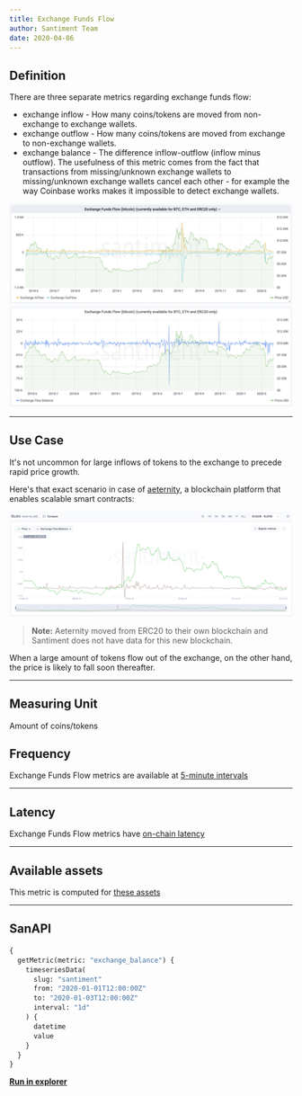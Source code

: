 ```yaml
---
title: Exchange Funds Flow
author: Santiment Team
date: 2020-04-06
---
```


## Definition

There are three separate metrics regarding exchange funds flow:

- exchange inflow - How many coins/tokens are moved from non-exchange to
  exchange wallets.
- exchange outflow - How many coins/tokens are moved from exchange to
  non-exchange wallets.
- exchange balance - The difference inflow-outflow (inflow minus outflow). The
  usefulness of this metric comes from the fact that transactions from
  missing/unknown exchange wallets to missing/unknown exchange wallets cancel
  each other - for example the way Coinbase works makes it impossible to detect
  exchange wallets.

![bitcoin funds in/outflow](bitcoin-funds-inflow-outflow.png)
![bitcoin funds balance](bitcoin-funds-flow-balance.png)

---

## Use Case

It's not uncommon for large inflows of tokens to the exchange to precede
rapid price growth.

Here's that exact scenario in case of
[aeternity](https://aeternity.com/), a blockchain platform that enables
scalable smart contracts:

![aeternity funds flow balance](aeternity-funds-flow-balance.png)

> **Note:** Aeternity moved from ERC20 to their own blockchain and Santiment does not have data for this new blockchain.

When a large amount of tokens flow out of the exchange, on the other
hand, the price is likely to fall soon thereafter.

---

## Measuring Unit

Amount of coins/tokens

## Frequency

Exchange Funds Flow metrics are available at [5-minute
intervals](/metrics/details/frequency#five-minute-frequency)

---

## Latency

Exchange Funds Flow metrics have [on-chain latency](/metrics/details/latency#on-chain-latency)

---

## Available assets

This metric is computed for [these
assets](<https://api.santiment.net/graphiql?variables=&query=%7B%0A%20%20getMetric(metric%3A%20%22exchange_balanced%22)%20%7B%0A%20%20%20%20metadata%20%7B%0A%20%20%20%20%20%20availableSlugs%0A%20%20%20%20%7D%0A%20%20%7D%0A%7D%0A>)

---

## SanAPI

```graphql
{
  getMetric(metric: "exchange_balance") {
    timeseriesData(
      slug: "santiment"
      from: "2020-01-01T12:00:00Z"
      to: "2020-01-03T12:00:00Z"
      interval: "1d"
    ) {
      datetime
      value
    }
  }
}
```

**[Run in
explorer](<https://api.santiment.net/graphiql?variables=&query=%7B%0A%20%20getMetric(metric%3A%20%22exchange_balance%22)%20%7B%0A%20%20%20%20timeseriesData(%0A%20%20%20%20%20%20slug%3A%20%22santiment%22%0A%20%20%20%20%20%20from%3A%20%222020-01-01T12%3A00%3A00Z%22%0A%20%20%20%20%20%20to%3A%20%222020-01-03T12%3A00%3A00Z%22%0A%20%20%20%20%20%20interval%3A%20%221d%22)%20%7B%0A%20%20%20%20%20%20%20%20datetime%0A%20%20%20%20%20%20%20%20value%0A%20%20%20%20%7D%0A%20%20%7D%0A%7D%0A>)**
